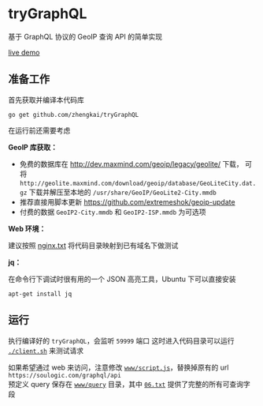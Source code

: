 tryGraphQL
==========

基于 GraphQL 协议的 GeoIP 查询 API 的简单实现

[live demo](https://soulogic.com/graphql/)

准备工作
--------

首先获取并编译本代码库

    go get github.com/zhengkai/tryGraphQL

在运行前还需要考虑

**GeoIP 库获取：**

* 免费的数据库在 <http://dev.maxmind.com/geoip/legacy/geolite/> 下载，
可将 `http://geolite.maxmind.com/download/geoip/database/GeoLiteCity.dat.gz` 下载并解压至本地的 `/usr/share/GeoIP/GeoLite2-City.mmdb`
* 推荐直接用脚本更新 <https://github.com/extremeshok/geoip-update>
* 付费的数据 `GeoIP2-City.mmdb` 和 `GeoIP2-ISP.mmdb` 为可选项

**Web 环境：**

建议按照 [nginx.txt](https://github.com/zhengkai/tryGraphQL/blob/master/www/nginx.txt) 将代码目录映射到已有域名下做测试

**jq：**

在命令行下调试时很有用的一个 JSON 高亮工具，Ubuntu 下可以直接安装

    apt-get install jq

运行
----

执行编译好的 `tryGraphQL`，会监听 `59999` 端口
这时进入代码目录可以运行 [`./client.sh`](https://github.com/zhengkai/tryGraphQL/blob/master/client.sh) 来测试请求

如果希望通过 web 来访问，注意修改 [`www/script.js`](https://github.com/zhengkai/tryGraphQL/blob/master/www/script.js#L62)，替换掉原有的 url `https://soulogic.com/graphql/api`    
预定义 query 保存在 [`www/query`](https://github.com/zhengkai/tryGraphQL/tree/master/www/query) 目录，其中 [`06.txt`](https://github.com/zhengkai/tryGraphQL/blob/master/www/query/06.txt) 提供了完整的所有可查询字段
